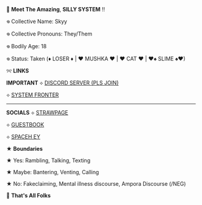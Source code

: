 🎪  __Meet The Amazing__,
 **SILLY SYSTEM** !!

𖦹 Collective Name: Skyy

𖦹 Collective Pronouns: They/Them

𖦹 Bodily Age: 18

𖦹 Status: Taken 
(♦ LOSER ♦ | ♥ MUSHKA ♥ | ♥ CAT ♥ | ♥♠ SLIME ♠♥)

୨୧ **LINKS**

__IMPORTANT__
⟡ [DISCORD SERVER (PLS JOIN)](https://discord.gg/YnXtWW367Y)

⟡ [SYSTEM FRONTER](https://pluralkit.xyz/f/ofqhf)

_________

__SOCIALS__
⟡ [STRAWPAGE](https://sillysys.straw.page)

⟡ [GUESTBOOK](https://sillysystem.123guestbook.com)

⟡ [SPACEH EY](https://spacehey.com/soapyslushy)

★ **Boundaries**

★ Yes: Rambling, Talking, Texting

★ Maybe: Bantering, Venting, Calling

★ No: Fakeclaiming, Mental illness discourse, Ampora Discourse (/NEG)

🎪  __That's All Folks__
